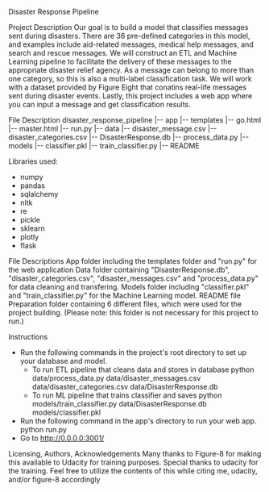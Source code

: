 Disaster Response Pipeline

Project Description
Our goal is to build a model that classifies messages sent during disasters. There are 36 pre-defined categories in this model, and examples include aid-related messages, medical help messages, and search and rescue messages.
We will construct an ETL and Machine Learning pipeline to facilitate the delivery of these messages to the appropriate disaster relief agency. As a message can belong to more than one category, so this is also a multi-label classification task. We will work with a dataset provided by Figure Eight that conatins real-life messages sent during disaster events.
Lastly, this project includes a web app where you can input a message and get classification results.


File Description
        disaster_response_pipeline
          |-- app
                |-- templates
                        |-- go.html
                        |-- master.html
                |-- run.py
          |-- data
                |-- disaster_message.csv
                |-- disaster_categories.csv
                |-- DisasterResponse.db
                |-- process_data.py
          |-- models
                |-- classifier.pkl
                |-- train_classifier.py
          |-- README


Libraries used:
- numpy
- pandas
- sqlalchemy
- nltk
- re
- pickle
- sklearn
- plotly
- flask


File Descriptions
App folder including the templates folder and "run.py" for the web application
Data folder containing "DisasterResponse.db", "disaster_categories.csv", "disaster_messages.csv" and "process_data.py" for data cleaning and transfering.
Models folder including "classifier.pkl" and "train_classifier.py" for the Machine Learning model.
README file
Preparation folder containing 6 different files, which were used for the project building. (Please note: this folder is not necessary for this project to run.)

Instructions
- Run the following commands in the project's root directory to set up your database and model.
    - To run ETL pipeline that cleans data and stores in database python data/process_data.py data/disaster_messages.csv data/disaster_categories.csv data/DisasterResponse.db
    - To run ML pipeline that trains classifier and saves python models/train_classifier.py data/DisasterResponse.db models/classifier.pkl
- Run the following command in the app's directory to run your web app. python run.py
- Go to http://0.0.0.0:3001/


Licensing, Authors, Acknowledgements
Many thanks to Figure-8 for making this available to Udacity for training purposes. Special thanks to udacity for the training. Feel free to utilize the contents of this while citing me, udacity, and/or figure-8 accordingly
